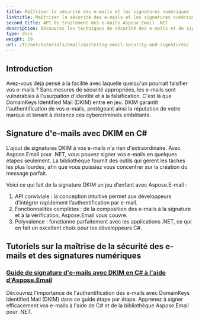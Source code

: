 ```yaml
---
title: Maîtriser la sécurité des e-mails et les signatures numériques
linktitle: Maîtriser la sécurité des e-mails et les signatures numériques
second_title: API de traitement des e-mails Aspose.Email .NET
description: Découvrez les techniques de sécurité des e-mails et de signature numérique dans Aspose.Email pour .NET. Découvrez des didacticiels étape par étape, notamment la signature DKIM en C#.
type: docs
weight: 19
url: /fr/net/tutorials/email/mastering-email-security-and-signatures/
---
```

## Introduction 

Avez-vous déjà pensé à la facilité avec laquelle quelqu'un pourrait falsifier vos e-mails ? Sans mesures de sécurité appropriées, les e-mails sont vulnérables à l'usurpation d'identité et à la falsification. C'est là que DomainKeys Identified Mail (DKIM) entre en jeu. DKIM garantit l'authentification de vos e-mails, protégeant ainsi la réputation de votre marque et tenant à distance ces cybercriminels embêtants.  

## Signature d'e-mails avec DKIM en C#  

L'ajout de signatures DKIM à vos e-mails n'a rien d'extraordinaire. Avec Aspose.Email pour .NET, vous pouvez signer vos e-mails en quelques étapes seulement. La bibliothèque fournit des outils qui gèrent les tâches les plus lourdes, afin que vous puissiez vous concentrer sur la création du message parfait.  

Voici ce qui fait de la signature DKIM un jeu d'enfant avec Aspose.E-mail :  

1. API conviviale : la conception intuitive permet aux développeurs d’intégrer rapidement l’authentification par e-mail.  
2. Fonctionnalités complètes : de la composition des e-mails à la signature et à la vérification, Aspose.Email vous couvre.  
3. Polyvalence : fonctionne parfaitement avec les applications .NET, ce qui en fait un excellent choix pour les développeurs C#.

## Tutoriels sur la maîtrise de la sécurité des e-mails et des signatures numériques
### [Guide de signature d'e-mails avec DKIM en C# à l'aide d'Aspose.Email](./guide-to-signing-emails-with-dkim/)
Découvrez l'importance de l'authentification des e-mails avec DomainKeys Identified Mail (DKIM) dans ce guide étape par étape. Apprenez à signer efficacement vos e-mails à l'aide de C# et de la bibliothèque Aspose.Email pour .NET.